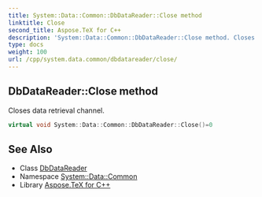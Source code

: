 ```yaml
---
title: System::Data::Common::DbDataReader::Close method
linktitle: Close
second_title: Aspose.TeX for C++
description: 'System::Data::Common::DbDataReader::Close method. Closes data retrieval channel in C++.'
type: docs
weight: 100
url: /cpp/system.data.common/dbdatareader/close/
---
```

## DbDataReader::Close method


Closes data retrieval channel.

```cpp
virtual void System::Data::Common::DbDataReader::Close()=0
```

## See Also

* Class [DbDataReader](../)
* Namespace [System::Data::Common](../../)
* Library [Aspose.TeX for C++](../../../)
